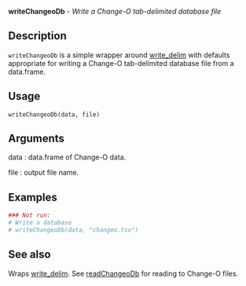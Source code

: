 **writeChangeoDb** - *Write a Change-O tab-delimited database file*

Description
--------------------

`writeChangeoDb` is a simple wrapper around [write_delim](http://www.rdocumentation.org/packages/readr/topics/write_delim) with defaults 
appropriate for writing a Change-O tab-delimited database file from a data.frame.


Usage
--------------------
```
writeChangeoDb(data, file)
```

Arguments
-------------------

data
:   data.frame of Change-O data.

file
:   output file name.





Examples
-------------------

```R
### Not run:
# Write a database
# writeChangeoDb(data, "changeo.tsv")
```



See also
-------------------

Wraps [write_delim](http://www.rdocumentation.org/packages/readr/topics/write_delim). See [readChangeoDb](readChangeoDb.md) for reading to Change-O files.






